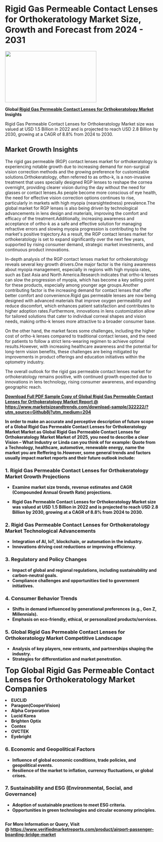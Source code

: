 <H1>Rigid Gas Permeable Contact Lenses for Orthokeratology Market Size, Growth and Forecast from 2024 - 2031</H1><img class="aligncenter size-medium wp-image-584254" src="https://thirdeyenews.in/wp-content/uploads/2024/09/Global-Market-Research-300x168.jpeg" alt="" width="300" height="168" /><p><strong>Global&nbsp;<a href="https://www.marketsizeandtrends.com/download-sample/322222/?utm_source=Github8j?utm_medium=204">Rigid Gas Permeable Contact Lenses for Orthokeratology Market</a> Insights</strong></p><p>Rigid Gas Permeable Contact Lenses for Orthokeratology Market size was valued at USD 1.5 Billion in 2022 and is projected to reach USD 2.8 Billion by 2030, growing at a CAGR of 8.8% from 2024 to 2030.</p><p><h2>Market Growth Insights</h2> <p>The rigid gas permeable (RGP) contact lenses market for orthokeratology is experiencing notable growth due to increasing demand for non-surgical vision correction methods and the growing preference for customizable solutions.Orthokeratology, often referred to as ortho-k, is a non-invasive treatment that uses specially designed RGP lenses to reshape the cornea overnight, providing clearer vision during the day without the need for glasses or contact lenses.As people become more conscious of eye health, the need for effective vision correction options continues to rise, particularly in markets with high myopia (nearsightedness) prevalence.The global market for RGP lenses is also being driven by technological advancements in lens design and materials, improving the comfort and efficacy of the treatment.Additionally, increasing awareness and acceptance of ortho-k as a safe and effective solution for managing refractive errors and slowing myopia progression is contributing to the market's positive trajectory.As a result, the RGP contact lenses market for orthokeratology is set to expand significantly over the next few years, supported by rising consumer demand, strategic market investments, and continuous product innovations.</p> <p><strong><a href="#"></a></strong></p> <p>In-depth analysis of the RGP contact lenses market for orthokeratology reveals several key growth drivers.One major factor is the rising awareness about myopia management, especially in regions with high myopia rates, such as East Asia and North America.Research indicates that ortho-k lenses can slow the progression of myopia, which has become a key selling point for these products, especially among younger age groups.Another contributing factor is the increasing demand for contact lenses that offer better comfort and convenience.Rigid gas permeable lenses are now being designed with advanced materials that improve oxygen permeability and reduce discomfort, which enhances patient satisfaction and contributes to higher adoption rates.Furthermore, innovations in lens customization allow for tailored solutions that cater to individual corneal shapes and vision needs, making ortho-k lenses more attractive to a broader consumer base.</p> <p>On the other hand, the market faces some challenges, including the higher cost of ortho-k lenses compared to traditional contact lenses, and the need for patients to follow a strict lens-wearing regimen to achieve optimal results.However, with increasing healthcare awareness and the potential for long-term vision benefits, these challenges are being mitigated by improvements in product offerings and education initiatives within the optometry industry.</p> <p>The overall outlook for the rigid gas permeable contact lenses market for orthokeratology remains positive, with continued growth expected due to innovations in lens technology, rising consumer awareness, and expanding geographic reach.</p> <p><strong><a href="#"></p><p><span class=""><strong>Download Full PDF Sample Copy of Global Rigid Gas Permeable Contact Lenses for Orthokeratology Market Report</strong> @ <a href="https://www.marketsizeandtrends.com/download-sample/322222/?utm_source=Github8j?utm_medium=204" target="_blank">https://www.marketsizeandtrends.com/download-sample/322222/?utm_source=Github8j?utm_medium=204</a></span></p><p>In order to make an accurate and perceptive description of future scope of a Global&nbsp;Rigid Gas Permeable Contact Lenses for Orthokeratology Market Market as Global&nbsp;Rigid Gas Permeable Contact Lenses for Orthokeratology Market Market of 2025, you need to describe a clear Vision &ndash; What Industry or Linda can you think of for example: Quote from a Technology, healthcare, automotive, renewable energy, name the market you are Reffering to.However, some general trends and factors usually impact market reports and their future outlook include:</p><h3>1.&nbsp;<strong>Rigid Gas Permeable Contact Lenses for Orthokeratology Market Growth Projections</strong></h3><ul><li>Examine market size trends, revenue estimates and CAGR (Compounded Annual Growth Rate) projections.</li><li><p>Rigid Gas Permeable Contact Lenses for Orthokeratology Market size was valued at USD 1.5 Billion in 2022 and is projected to reach USD 2.8 Billion by 2030, growing at a CAGR of 8.8% from 2024 to 2030.</p></li></ul><h3>2.&nbsp;<strong>Rigid Gas Permeable Contact Lenses for Orthokeratology Market Technological Advancements</strong></h3><ul><li>Integration of AI, IoT, blockchain, or automation in the industry.</li><li>Innovations driving cost reductions or improving efficiency.</li></ul><h3>3.&nbsp;<strong>Regulatory and Policy Changes</strong></h3><ul><li>Impact of global and regional regulations, including sustainability and carbon-neutral goals.</li><li>Compliance challenges and opportunities tied to government initiatives.</li></ul><h3>4.&nbsp;<strong>Consumer Behavior Trends</strong></h3><ul><li>Shifts in demand influenced by generational preferences (e.g., Gen Z, Millennials).</li><li>Emphasis on eco-friendly, ethical, or personalized products/services.</li></ul><h3>5.&nbsp;<strong>Global Rigid Gas Permeable Contact Lenses for Orthokeratology Market Competitive Landscape</strong></h3><ul><li>Analysis of key players, new entrants, and partnerships shaping the industry.</li><li>Strategies for differentiation and market penetration.</li></ul><p data-pm-slice="1 1 []"><span style="color: inherit; font-family: inherit; font-size: 25px;">Top Global Rigid Gas Permeable Contact Lenses for Orthokeratology Market Companies</span></p><div class="" data-test-id=""><p><li>EUCLID</li><li> Paragon(CooperVision)</li><li> Alpha Corporation</li><li> Lucid Korea</li><li> Brighten Optix</li><li> Contex</li><li> OVCTEK</li><li> Eyebright</li></p></div><h3>6.&nbsp;<strong>Economic and Geopolitical Factors</strong></h3><ul><li>Influence of global economic conditions, trade policies, and geopolitical events.</li><li>Resilience of the market to inflation, currency fluctuations, or global crises.</li></ul><h3>7.&nbsp;<strong>Sustainability and ESG (Environmental, Social, and Governance)</strong></h3><ul><li>Adoption of sustainable practices to meet ESG criteria.</li><li>Opportunities in green technologies and circular economy principles.</li></ul><h2><strong style="font-size: 14px;">For More Information or Query, Visit @&nbsp;</strong><a style="background-color: #ffffff; font-size: 14px;" href="https://www.marketsizeandtrends.com/report/rigid-gas-permeable-contact-lenses-for-orthokeratology-market/" target="_blank">https://www.verifiedmarketreports.com/product/airport-passenger-boarding-bridge-market</a></h2>